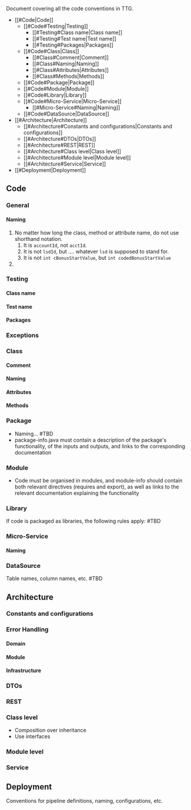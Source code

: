 Document covering all the code conventions in TTG. 
- [[#Code|Code]]
	- [[#Code#Testing|Testing]]
		- [[#Testing#Class name|Class name]]
		- [[#Testing#Test name|Test name]]
		- [[#Testing#Packages|Packages]]
	- [[#Code#Class|Class]]
		- [[#Class#Comment|Comment]]
		- [[#Class#Naming|Naming]]
		- [[#Class#Attributes|Attributes]]
		- [[#Class#Methods|Methods]]
	- [[#Code#Package|Package]]
	- [[#Code#Module|Module]]
	- [[#Code#Library|Library]]
	- [[#Code#Micro-Service|Micro-Service]]
		- [[#Micro-Service#Naming|Naming]]
	- [[#Code#DataSource|DataSource]]
- [[#Architecture|Architecture]]
	- [[#Architecture#Constants and configurations|Constants and configurations]]
	- [[#Architecture#DTOs|DTOs]]
	- [[#Architecture#REST|REST]]
	- [[#Architecture#Class level|Class level]]
	- [[#Architecture#Module level|Module level]]
	- [[#Architecture#Service|Service]]
- [[#Deployment|Deployment]]

## Code

### General

#### Naming

1. No matter how long the class, method or attribute name, do not use shorthand notation. 
	1. It is `accountId`, not `acctId`. 
	2. It is not `lsdId`, but .... whatever `lsd` is supposed to stand for.
	3. It is not `int cBonusStartValue`, but `int codedBonusStartValue`
2. 

### Testing

#### Class name

#### Test name

#### Packages


### Exceptions
### Class



#### Comment
#### Naming

#### Attributes

#### Methods

### Package

- Naming... #TBD
- package-info.java must contain a description of the package's functionality, of the inputs and outputs,  and links to the corresponding documentation

### Module

- Code must be organised in modules, and module-info should contain both relevant directives (requires and export), as well as links to the relevant documentation explaining the functionality
### Library 

If code is packaged as libraries, the following rules apply: #TBD

### Micro-Service

#### Naming


### DataSource

Table names, column names, etc. #TBD

## Architecture

### Constants and configurations
### Error Handling

#### Domain
#### Module
#### Infrastructure


### DTOs
### REST

### Class level

- Composition over inheritance
- Use interfaces
### Module level

### Service

## Deployment

Conventions for pipeline definitions, naming, configurations, etc.




